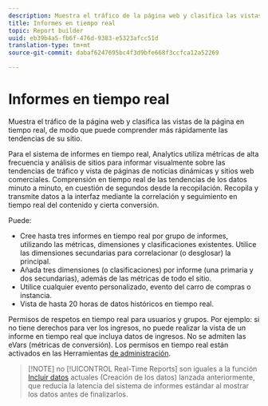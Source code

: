 ```yaml
---
description: Muestra el tráfico de la página web y clasifica las vistas de la página en tiempo real, de modo que puede comprender más rápidamente las tendencias de su sitio.
title: Informes en tiempo real
topic: Report builder
uuid: eb39b4a5-fb6f-476d-9383-e5323afcc51d
translation-type: tm+mt
source-git-commit: dabaf6247695bc4f3d9bfe668f3ccfca12a52269

---
```



# Informes en tiempo real

Muestra el tráfico de la página web y clasifica las vistas de la página en tiempo real, de modo que puede comprender más rápidamente las tendencias de su sitio.

Para el sistema de informes en tiempo real, Analytics utiliza métricas de alta frecuencia y análisis de sitios para informar visualmente sobre las tendencias de tráfico y vista de páginas de noticias dinámicas y sitios web comerciales. Comprensión en tiempo real de las tendencias de los datos minuto a minuto, en cuestión de segundos desde la recopilación. Recopila y transmite datos a la interfaz mediante la correlación y seguimiento en tiempo real del contenido y cierta conversión.

Puede:

* Cree hasta tres informes en tiempo real por grupo de informes, utilizando las métricas, dimensiones y clasificaciones existentes. Utilice las dimensiones secundarias para correlacionar (o desglosar) la principal.
* Añada tres dimensiones (o clasificaciones) por informe (una primaria y dos secundarias), además de las métricas de todo el sitio.
* Utilice cualquier evento personalizado, evento del carro de compras o instancia.
* Vista de hasta 20 horas de datos históricos en tiempo real.

Permisos de respetos en tiempo real para usuarios y grupos. Por ejemplo: si no tiene derechos para ver los ingresos, no puede realizar la vista de un informe en tiempo real que incluya datos de ingresos. No se admiten las eVars (métricas de conversión). Los permisos en tiempo real están activados en las Herramientas [de administración](https://marketing.adobe.com/resources/help/en_US/reference/RealTime_Reports_Configuration.html).

>[!NOTE] no [!UICONTROL Real-Time Reports] son iguales a la función [Incluir datos](https://marketing.adobe.com/resources/help/es_ES/arb/options.html) actuales (Creación de los datos) lanzada anteriormente, que reducía la latencia del sistema de informes estándar al mostrar los datos antes de finalizarlos.

